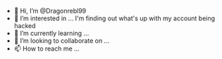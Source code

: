 - 👋 Hi, I’m @Dragonrebl99
- 👀 I’m interested in ... I'm finding out what's up with my account being hacked
- 🌱 I’m currently learning ...
- 💞️ I’m looking to collaborate on ...
- 📫 How to reach me ...

<!---
Dragonrebl99/Dragonrebl99 is a ✨ special ✨ repository because its `README.md` (this file) appears on your GitHub profile.
You can click the Preview link to take a look at your changes.
--->
